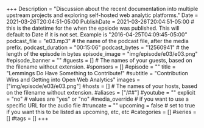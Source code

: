+++
Description = "Discussion about the recent documentation into multiple upstream projects and exploring self-hosted web analytic platforms."
Date = 2021-03-26T20:04:51-05:00
PublishDate = 2021-03-26T20:04:51-05:00 # this is the datetime for the when the epsiode was published. This will default to Date if it is not set. Example is "2016-04-25T04:09:45-05:00"
podcast_file = "e03.mp3" # the name of the podcast file, after the media prefix.
podcast_duration = "00:15:06"
podcast_bytes = "12560941" # the length of the episode in bytes
episode_image = "img/episode/e03/e03.png"
#episode_banner = ""
#guests = [] # The names of your guests, based on the filename without extension.
#sponsors = []
#episode = ""
title = "Lemmings Do Have Something to Contribute!"
#subtitle = "Contribution Wins and Getting into Open Web Analytics"
images = ["img/episode/e03/e03.png"]
#hosts = [] # The names of your hosts, based on the filename without extension.
#aliases = ["/##"]
#youtube = ""
explicit = "no" # values are "yes" or "no"
#media_override # if you want to use a specific URL for the audio file
#truncate = ""
upcoming = false # set to true if you want this to be listed as upcoming, etc, etc
#categories = []
#series = []
#tags = []
+++
